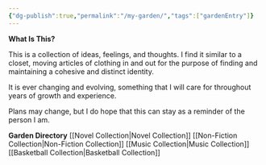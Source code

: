```yaml
---
{"dg-publish":true,"permalink":"/my-garden/","tags":["gardenEntry"]}
---
```



**What Is This?**

This is a collection of ideas, feelings, and thoughts. I find it similar to a closet, moving articles of clothing in and out for the purpose of finding and maintaining a cohesive and distinct identity.

It is ever changing and evolving, something that I will care for throughout years of growth and experience.

Plans may change, but I do hope that this can stay as a reminder of the person I am.

**Garden Directory**
[[Novel Collection\|Novel Collection]]
[[Non-Fiction Collection\|Non-Fiction Collection]]
[[Music Collection\|Music Collection]]
[[Basketball Collection\|Basketball Collection]]